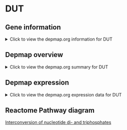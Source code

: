 <h1>DUT</h1>

<h2>Gene information</h2>
<details>
  <summary>Click to view the depmap.org information for DUT</summary>
  <iframe src="https://depmap.org/portal/gene/DUT?tab=about" style="border:none;width:100%;height:800px"></iframe>
</details>

<h2>Depmap overview</h2>
<details>
  <summary>Click to view the depmap.org summary for DUT</summary>
  <iframe src="https://depmap.org/portal/gene/DUT?tab=overview" style="border:none;width:100%;height:800px"></iframe>
</details>

<h2>Depmap expression</h2>
<details>
  <summary>Click to view the depmap.org expression data for DUT</summary>
  <iframe src="https://depmap.org/portal/gene/DUT?tab=characterization" style="border:none;width:100%;height:800px"></iframe>
</details>



<h2>Reactome Pathway diagram</h2>
<a href="https://reactome.org/PathwayBrowser/#/R-HSA-499943" target="_BLANK">Interconversion of nucleotide di- and triphosphates</a>




